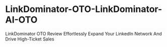 # LinkDominator-OTO-LinkDominator-AI-OTO
LinkDominator OTO Review Effortlessly Expand Your LinkedIn Network And Drive High-Ticket Sales

